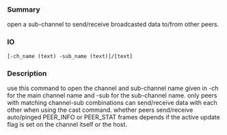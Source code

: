 ### Summary ###

open a sub-channel to send/receive broadcasted data to/from other peers.

### IO ###

```[-ch_name (text) -sub_name (text)]/[text]```

### Description ###

use this command to open the channel and sub-channel name given in -ch for the main channel name and -sub for the sub-channel name. only peers with matching channel-sub combinations can send/receive data with each other when using the cast command. whether peers send/receive auto/pinged PEER_INFO or PEER_STAT frames depends if the active update flag is set on the channel itself or the host.